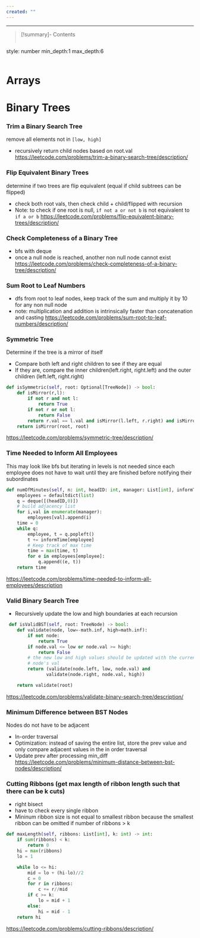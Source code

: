 ```yaml
---
created: ""
---
```

---
>[!summary]- Contents
>```toc
style: number
min_depth:1
max_depth:6 
>```
# Arrays
# Binary Trees
### Trim a Binary Search Tree
remove all elements not in `[low, high]`
- recursively return child nodes based on root.val
https://leetcode.com/problems/trim-a-binary-search-tree/description/

### Flip Equivalent Binary Trees
determine if two trees are flip equivalent (equal if child subtrees can be flipped)
- check both root vals, then check child + child/flipped with recursion
- Note: to check if one root is null, `if not a or not b` is not equivalent to `if a or b` 
https://leetcode.com/problems/flip-equivalent-binary-trees/description/

### Check Completeness of a Binary Tree
- bfs with deque
- once a null node is reached, another non null node cannot exist
https://leetcode.com/problems/check-completeness-of-a-binary-tree/description/ 

### Sum Root to Leaf Numbers
- dfs from root to leaf nodes, keep track of the sum and multiply it by 10 for any non null node
- note: multiplication and addition is intrinsically faster than concatenation and casting
https://leetcode.com/problems/sum-root-to-leaf-numbers/description/

### Symmetric Tree
Determine if the tree is a mirror of itself
- Compare both left and right children to see if they are equal
- If they are, compare the inner children(left.right, right.left) and the outer children (left.left, right.right)
```python
def isSymmetric(self, root: Optional[TreeNode]) -> bool:
	def isMirror(r,l):
		if not r and not l:
			return True
		if not r or not l:
			return False
		return r.val == l.val and isMirror(l.left, r.right) and isMirror(l.right, r.left)
	return isMirror(root, root) 
```
https://leetcode.com/problems/symmetric-tree/description/

### Time Needed to Inform All Employees
This may look like bfs but iterating in levels is not needed since each employee does not have to wait until they are finished before notifying their subordinates
```python
def numOfMinutes(self, n: int, headID: int, manager: List[int], informTime: List[int]) -> int:
	employees = defaultdict(list)
	q = deque([(headID,0)])
	# build adjacency list
	for i,val in enumerate(manager):
		employees[val].append(i)
	time = 0
	while q:
		employee, t = q.popleft()
		t += informTime[employee]
		# Keep track of max time 
		time = max(time, t)
		for e in employees[employee]:
			q.append((e, t))
	return time
``` 
https://leetcode.com/problems/time-needed-to-inform-all-employees/description

### Valid Binary Search Tree
- Recursively update the low and high boundaries at each recursion
```python
 def isValidBST(self, root: TreeNode) -> bool:
	def validate(node, low=-math.inf, high=math.inf):
		if not node:
			return True
		if node.val <= low or node.val >= high:
			return False
		# the new low and high values should be updated with the current
		# node's val			
		return (validate(node.left, low, node.val) and
			   validate(node.right, node.val, high))

	return validate(root)
```
https://leetcode.com/problems/validate-binary-search-tree/description/

### Minimum Difference between BST Nodes
Nodes do not have to be adjacent
- In-order traversal
- Optimization: instead of saving the entire list, store the prev value and only compare adjacent values in the in order traversal
- Update prev after processing min_diff
https://leetcode.com/problems/minimum-distance-between-bst-nodes/description/

### Cutting Ribbons (get max length of ribbon length such that there can be k cuts)
- right bisect
- have to check every single ribbon
- Mininum ribbon size is not equal to smallest ribbon because the smallest ribbon can be omitted if number of ribbons > k
```python
def maxLength(self, ribbons: List[int], k: int) -> int:
	if sum(ribbons) < k:
		return 0
	hi = max(ribbons)
	lo = 1

	while lo <= hi:
		mid = lo + (hi-lo)//2
		c = 0
		for r in ribbons:
			c += r//mid
		if c >= k:
			lo = mid + 1
		else:
			hi = mid - 1
	return hi
```
https://leetcode.com/problems/cutting-ribbons/description/